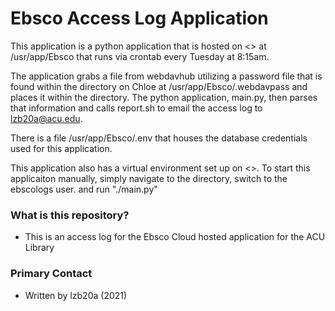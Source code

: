 # Ebsco Access Log Application #

This application is a python application that is hosted on <<SERVER NAME REDACTED>> at /usr/app/Ebsco that runs via crontab every Tuesday at 8:15am.

The application grabs a file from webdavhub utilizing a password file that is found within the directory on Chloe at /usr/app/Ebsco/.webdavpass and places it within the directory. The python application, main.py, then parses that information and calls report.sh to email the access log to lzb20a@acu.edu.

There is a file /usr/app/Ebsco/.env that houses the database credentials used for this application.

This application also has a virtual environment set up on <<SERVER NAME REDACTED>>. To start this applicaiton manually, simply navigate to the directory, switch to the ebscologs user. and run "./main.py"

### What is this repository? ###

* This is an access log for the Ebsco Cloud hosted application for the ACU Library

### Primary Contact ###

* Written by lzb20a (2021)